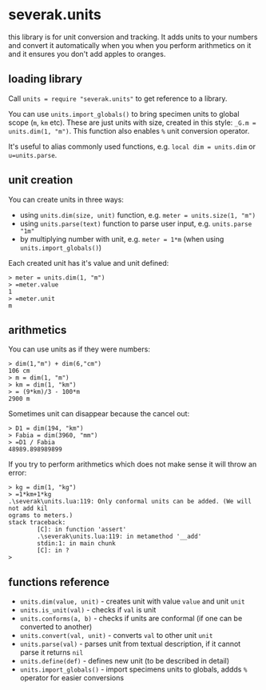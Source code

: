 # severak.units

this library is for unit conversion and tracking. It adds units to your numbers and convert it automatically when you when you perform arithmetics on it and it ensures you don't add apples to oranges.

## loading library

Call `units = require "severak.units"` to get reference to a library.

You can use `units.import_globals()` to bring specimen units to global scope (`m`, `km` etc). These are just units with size, created in this style: `_G.m = units.dim(1, "m")`.  This function also enables `%` unit conversion operator.

It's useful to alias commonly used functions, e.g. `local dim = units.dim` or `u=units.parse`.

## unit creation

You can create units in three ways:

- using `units.dim(size, unit)` function, e.g. `meter = units.size(1, "m")`
- using `units.parse(text)` function to parse user input, e.g. `units.parse "1m"`
- by multiplying number with unit, e.g. `meter = 1*m` (when using `units.import_globals()`)

Each created unit has it's value and unit defined:

```
> meter = units.dim(1, "m")
> =meter.value
1
> =meter.unit
m
```

## arithmetics

You can use units as if they were numbers:

```
> dim(1,"m") + dim(6,"cm")
106 cm
> m = dim(1, "m")
> km = dim(1, "km")
> = (9*km)/3 - 100*m
2900 m
```

Sometimes unit can disappear because the cancel out:

```
> D1 = dim(194, "km")
> Fabia = dim(3960, "mm")
> =D1 / Fabia
48989.898989899
```

If you try to perform arithmetics which does not make sense it will throw an error:

```
> kg = dim(1, "kg")
> =1*km+1*kg
.\severak\units.lua:119: Only conformal units can be added. (We will not add kil
ograms to meters.)
stack traceback:
        [C]: in function 'assert'
        .\severak\units.lua:119: in metamethod '__add'
        stdin:1: in main chunk
        [C]: in ?
>
```

## functions reference

- `units.dim(value, unit)` - creates unit with value `value` and unit `unit`
- `units.is_unit(val)` - checks if `val` is unit
- `units.conforms(a, b)` - checks if units are conformal (if one can be converted to another)
- `units.convert(val, unit)` - converts `val` to other unit `unit`
- `units.parse(val)` - parses unit from textual description, if it cannot parse it returns `nil`
- `units.define(def)` - defines new unit (to be described in detail)
- `units.import_globals()` - import specimens units to globals, addds `%` operator for easier conversions

